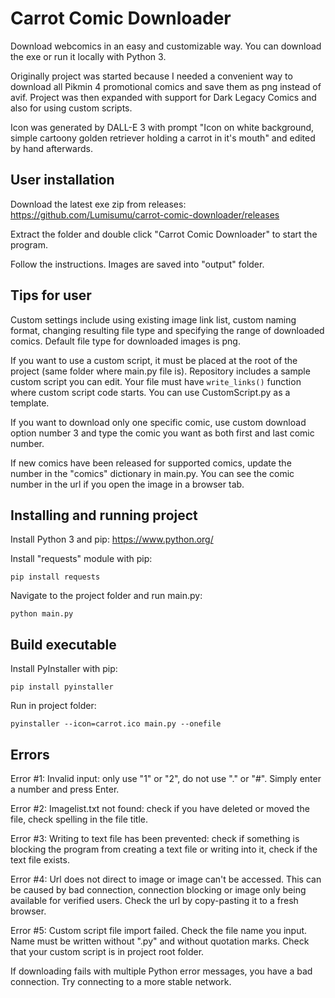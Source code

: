 # Carrot Comic Downloader

Download webcomics in an easy and customizable way. You can download the exe or run it locally with Python 3.

Originally project was started because I needed a convenient way to download all Pikmin 4 promotional comics and save them as png instead of avif. Project was then expanded with support for Dark Legacy Comics and also for using custom scripts.

Icon was generated by DALL-E 3 with prompt "Icon on white background, simple cartoony golden retriever holding a carrot in it's mouth" and edited by hand afterwards.

## User installation

Download the latest exe zip from releases: https://github.com/Lumisumu/carrot-comic-downloader/releases

Extract the folder and double click "Carrot Comic Downloader" to start the program.

Follow the instructions. Images are saved into "output" folder.

## Tips for user

Custom settings include using existing image link list, custom naming format, changing resulting file type and specifying the range of downloaded comics. Default file type for downloaded images is png.

If you want to use a custom script, it must be placed at the root of the project (same folder where main.py file is). Repository includes a sample custom script you can edit. Your file must have `write_links()` function where custom script code starts. You can use CustomScript.py as a template.

If you want to download only one specific comic, use custom download option number 3 and type the comic you want as both first and last comic number.

If new comics have been released for supported comics, update the number in the "comics" dictionary in main.py. You can see the comic number in the url if you open the image in a browser tab.

## Installing and running project

Install Python 3 and pip: https://www.python.org/

Install "requests" module with pip:

```
pip install requests
```

Navigate to the project folder and run main.py:

```
python main.py
```

## Build executable

Install PyInstaller with pip:

```
pip install pyinstaller
```

Run in project folder:

```
pyinstaller --icon=carrot.ico main.py --onefile
```

## Errors

Error #1: Invalid input: only use "1" or "2", do not use "." or "#". Simply enter a number and press Enter.

Error #2: Imagelist.txt not found: check if you have deleted or moved the file, check spelling in the file title.

Error #3: Writing to text file has been prevented: check if something is blocking the program from creating a text file or writing into it, check if the text file exists.

Error #4: Url does not direct to image or image can't be accessed. This can be caused by bad connection, connection blocking or image only being available for verified users. Check the url by copy-pasting it to a fresh browser.

Error #5: Custom script file import failed. Check the file name you input. Name must be written without ".py" and without quotation marks. Check that your custom script is in project root folder.

If downloading fails with multiple Python error messages, you have a bad connection. Try connecting to a more stable network.
